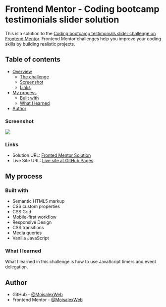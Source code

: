 # Frontend Mentor - Coding bootcamp testimonials slider solution

This is a solution to the [Coding bootcamp testimonials slider challenge on Frontend Mentor](https://www.frontendmentor.io/challenges/coding-bootcamp-testimonials-slider-4FNyLA8JL). Frontend Mentor challenges help you improve your coding skills by building realistic projects. 

## Table of contents

- [Overview](#overview)
  - [The challenge](#the-challenge)
  - [Screenshot](#screenshot)
  - [Links](#links)
- [My process](#my-process)
  - [Built with](#built-with)
  - [What I learned](#what-i-learned)
- [Author](#author)

### Screenshot

![](./screenshot/screenshot-desktop.png)

### Links

- Solution URL: [Fronted Mentor Solution](https://www.frontendmentor.io/solutions/responsive-slider-using-flexbox-grid-and-vanilla-javascript-BP0lULudHf)
- Live Site URL: [Live site at GitHub Pages](https://moisalexweb.github.io/Testimonials-slider/)

## My process

### Built with

- Semantic HTML5 markup
- CSS custom properties
- CSS Grid
- Mobile-first workflow
- Responsive Design
- CSS transitions
- Media queries
- Vanilla JavaScript

### What I learned

What I learned in this challenge is how to use JavaScript timers and event delegation.


## Author

- GitHub - [@MoisalexWeb](https://github.com/MoisalexWeb)
- Frontend Mentor - [@MoisalexWeb](https://www.frontendmentor.io/profile/MoisalexWeb)
